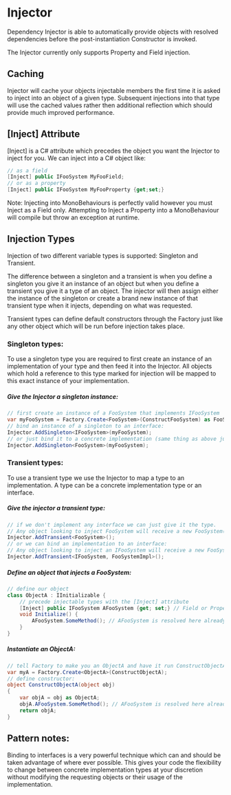 # Injector

Dependency Injector is able to automatically provide objects with resolved dependencies before the post-instantiation Constructor is invoked.

The Injector currently only supports Property and Field injection.

## Caching
Injector will cache your objects injectable members the first time it is asked to inject into an object of a given type.  Subsequent injections into that type will use the cached values rather then additional reflection which should provide much improved performance.

## [Inject] Attribute
[Inject] is a C# attribute which precedes the object you want the Injector to inject for you.
We can inject into a C# object like:
```csharp
// as a field
[Inject] public IFooSystem MyFooField;
// or as a property
[Inject] public IFooSystem MyFooProperty {get;set;}
```
Note: Injecting into MonoBehaviours is perfectly valid however you must Inject as a Field only.  Attempting to Inject a Property into a MonoBehaviour will compile but throw an exception at runtime.

## Injection Types
Injection of two different variable types is supported:  Singleton and Transient.  

The difference between a singleton and a transient is when you define a singleton you give it an instance of an object but when you define a transient you give it a type of an object.  The injector will then assign either the instance of the singleton or create a brand new instance of that transient type when it injects, depending on what was requested.  

Transient types can define default constructors through the Factory just like any other object which will be run before injection takes place.

### Singleton types:
To use a singleton type you are required to first create an instance of an implementation of your type and then feed it into the Injector.  All objects which hold a reference to this type marked for injection will be mapped to this exact instance of your implementation.

##### Give the Injector a singleton instance:
```csharp
// first create an instance of a FooSystem that implements IFooSystem
var myFooSystem = Factory.Create<FooSystem>(ConstructFooSystem) as FooSystem;
// bind an instance of a singleton to an interface:
Injector.AddSingleton<IFooSystem>(myFooSystem);
// or just bind it to a concrete implementation (same thing as above just less extensible and flexible)
Injector.AddSingleton<FooSystem>(myFooSystem);
```

### Transient types:
To use a transient type we use the Injector to map a type to an implementation.  A type can be a concrete implementation type or an interface.

##### Give the injector a transient type:
```csharp
// if we don't implement any interface we can just give it the type.
// Any object looking to inject FooSystem will receive a new FooSystem()
Injector.AddTransient<FooSystem>();
// or we can bind an implementation to an interface:
// Any object looking to inject an IFooSystem will receive a new FooSystemImpl()
Injector.AddTransient<IFooSystem, FooSystemImpl>();
```

##### Define an object that injects a FooSystem:
```csharp
// define our object
class ObjectA : IInitializable {
    // precede injectable types with the [Inject] attribute
    [Inject] public IFooSystem AFooSystem {get; set;} // Field or Property injection is valid here
    void Initialize() {
        AFooSystem.SomeMethod(); // AFooSystem is resolved here already assuming ObjectA was created by Factory
    }
}
```
##### Instantiate an ObjectA:
```csharp
// tell Factory to make you an ObjectA and have it run ConstructObjectA on it
var myA = Factory.Create<ObjectA>(ConstructObjectA);
// define constructor:
object ConstructObjectA(object obj)
{
    var objA = obj as ObjectA;
    objA.AFooSystem.SomeMethod(); // AFooSystem is resolved here already and we can use it if we need to
    return objA;
}
```

## Pattern notes:
Binding to interfaces is a very powerful technique which can and should be taken advantage of where ever possible.  This gives your code the flexibility to change between concrete implementation types at your discretion without modifying the requesting objects or their usage of the implementation.
